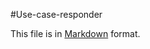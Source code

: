 #Use-case-responder

This file is in [Markdown](http://daringfireball.net/projects/markdown/) format.